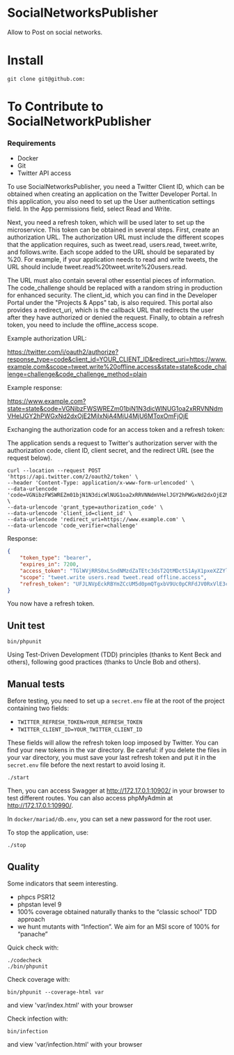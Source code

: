 # SocialNetworksPublisher

Allow to Post on social networks.

# Install

```console
git clone git@github.com:
```

# To Contribute to SocialNetworkPublisher

### Requirements

- Docker
- Git
- Twitter API access

To use SocialNetworksPublisher, you need a Twitter Client ID, which can be obtained when creating an application on the Twitter Developer Portal. In this application, you also need to set up the User authentication settings field. In the App permissions field, select Read and Write.

Next, you need a refresh token, which will be used later to set up the microservice. This token can be obtained in several steps. First, create an authorization URL. The authorization URL must include the different scopes that the application requires, such as tweet.read, users.read, tweet.write, and follows.write. Each scope added to the URL should be separated by %20. For example, if your application needs to read and write tweets, the URL should include tweet.read%20tweet.write%20users.read.

The URL must also contain several other essential pieces of information. The code_challenge should be replaced with a random string in production for enhanced security. The client_id, which you can find in the Developer Portal under the "Projects & Apps" tab, is also required. This portal also provides a redirect_uri, which is the callback URL that redirects the user after they have authorized or denied the request. Finally, to obtain a refresh token, you need to include the offline_access scope.

Example authorization URL:

https://twitter.com/i/oauth2/authorize?response_type=code&client_id=YOUR_CLIENT_ID&redirect_uri=https://www.example.com&scope=tweet.write%20offline.access&state=state&code_challenge=challenge&code_challenge_method=plain

Example response:

https://www.example.com?state=state&code=VGNibzFWSWREZm01bjN1N3dicWlNUG1oa2xRRVNNdmVHelJGY2hPWGxNd2dxOjE2MjIxNjA4MjU4MjU6MToxOmFjOjE

Exchanging the authorization code for an access token and a refresh token:

The application sends a request to Twitter's authorization server with the authorization code, client ID, client secret, and the redirect URL (see the request below).

```console
curl --location --request POST 'https://api.twitter.com/2/oauth2/token' \
--header 'Content-Type: application/x-www-form-urlencoded' \
--data-urlencode 'code=VGNibzFWSWREZm01bjN1N3dicWlNUG1oa2xRRVNNdmVHelJGY2hPWGxNd2dxOjE2MjIxNjA4MjU4MjU6MToxOmFjOjE' \
--data-urlencode 'grant_type=authorization_code' \
--data-urlencode 'client_id=client_id' \
--data-urlencode 'redirect_uri=https://www.example.com' \
--data-urlencode 'code_verifier=challenge'

```

Response:
```json
{
    "token_type": "bearer",
    "expires_in": 7200,
    "access_token": "TGlWVjRRS0xLSndNMzdZaTEtc3dsT2QtMDctS1AyX1pxeXZZYlVqWDZmZXFFOjE3MjI5MjkxNjE3MjI6MToxOmF0OjE",
    "scope": "tweet.write users.read tweet.read offline.access",
    "refresh_token": "UFJLNVpEckRBYmZCcUM5d0pmQTgxbV9Uc0pCRFdJV0RxVlE3c1FwS1ExdzF6OjE3MjI5MjkxNjE3MjI6MTowOnJ0OjE"
}
```
You now have a refresh token.

## Unit test

```console
bin/phpunit
```

Using Test-Driven Development (TDD) principles (thanks to Kent Beck and others), following good practices (thanks to Uncle Bob and others).

## Manual tests

Before testing, you need to set up a `secret.env` file at the root of the project containing two fields:

- `TWITTER_REFRESH_TOKEN=YOUR_REFRESH_TOKEN`
- `TWITTER_CLIENT_ID=YOUR_TWITTER_CLIENT_ID`

These fields will allow the refresh token loop imposed by Twitter. You can find your new tokens in the var directory. Be careful: if you delete the files in your var directory, you must save your last refresh token and put it in the `secret.env` file before the next restart to avoid losing it.

```console
./start
```
Then, you can access Swagger at http://172.17.0.1:10902/ in your browser to test different routes. 
You can also access phpMyAdmin at http://172.17.0.1:10990/.

In `docker/mariad/db.env`, you can set a new password for the root user.

To stop the application, use:

```console
./stop
```

## Quality

Some indicators that seem interesting.

* phpcs PSR12
* phpstan level 9
* 100% coverage obtained naturally thanks to the “classic school” TDD approach
* we hunt mutants with “Infection”. We aim for an MSI score of 100% for “panache”


Quick check with:
```console
./codecheck
./bin/phpunit
```

Check coverage with:
```console
bin/phpunit --coverage-html var
```
and view 'var/index.html' with your browser

Check infection with:
```console
bin/infection
```
and view 'var/infection.html' with your browser